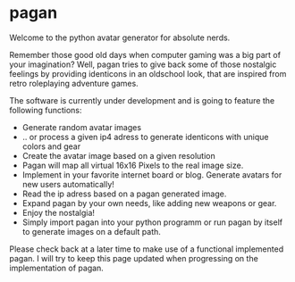 pagan
=====


Welcome to the python avatar generator for absolute nerds.

Remember those good old days when computer gaming was a big part of your 
imagination? Well, pagan tries to give back some of those nostalgic feelings
by providing identicons in an oldschool look, that are inspired from retro roleplaying
adventure games.

The software is currently under development and is going to feature the following functions:

* Generate random avatar images
* .. or process a given ip4 adress to generate identicons with unique colors and gear
* Create the avatar image based on a given resolution
* Pagan will map all virtual 16x16 Pixels to the real image size.
* Implement in your favorite internet board or blog. Generate avatars for new users automatically!
* Read the ip adress based on a pagan generated image.
* Expand pagan by your own needs, like adding new weapons or gear.
* Enjoy the nostalgia!
* Simply import pagan into your python programm or run pagan by itself to generate images on a default path.

Please check back at a later time to make use of a functional implemented pagan. I will try to keep this page updated when
progressing on the implementation of pagan.